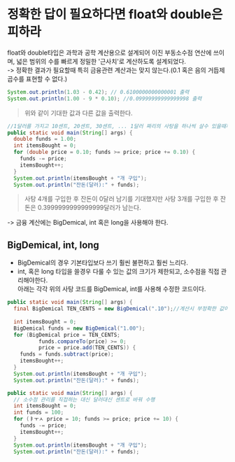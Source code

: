 정확한 답이 필요하다면 float와 double은 피하라
=
float와 double타입은 과학과 공학 계산용으로 설계되어 이진 부동소수점 연산에 쓰이며, 넓은 범위의 수를 빠르게 정밀한 '근사치'로 계산하도록 설계되었다.\
-> 정확한 결과가 필요할때 특히 금융관련 계산과는 맞지 않는다.(0.1 혹은 음의 거듭제곱수를 표현할 수 없다.)
```java
System.out.println(1.03 - 0.42); // 0.6100000000000001 출력
System.out.println(1.00 - 9 * 0.10); //0.09999999999999998 출력
```
> 위와 같이 기대한 값과 다른 값을 출력한다.
```java
//1달러를 가지고 10센트, 20센트, 30센트, ... 1달러 짜리의 사탕을 하나씩 살수 있을때까지 사는 프로그램
public static void main(String[] args) {
  double funds = 1.00;
  int itemsBought = 0;
  for (double price = 0.10; funds >= price; price += 0.10) {
    funds -= price;
    itemsBought++;
  }
  System.out.println(itemsBought + "개 구입");
  System.out.println("잔돈(달러):" + funds);
```
>사탕 4개를 구입한 후 잔돈이 0달러 남기를 기대했지만 사탕 3개를 구입한 후 잔돈은 0.3999999999999999달러가 남는다. 

-> 금융 계산에는 BigDemical, int 혹은 long을 사용해야 한다.
## BigDemical, int, long
- BigDemical의 경우 기본타입보다 쓰기 훨씬 불편하고 훨씬 느리다.
- int, 혹은 long 타입을 쓸경우 다룰 수 있는 값의 크기가 제한되고, 소수점을 직접 관리해야한다.\
아래는 각각 위의 사탕 코드를 BigDemical, int를 사용해 수정한 코드이다.
```java
public static void main(String[] args) {
  final BigDemical TEN_CENTS = new BigDemical(".10");//계산시 부정확한 값이 사용되는걸 막기 위해 문자열을 받는 생성자를 사용
  
  int itemsBought = 0;
  BigDemical funds = new BigDemical("1.00");
  for (BigDemical price = TEN_CENTS; 
          funds.compareTo(price) >= 0;
          price = price.add(TEN_CENTS)) {
    funds = funds.subtract(price);
    itemsBought++;
  }
  System.out.println(itemsBought + "개 구입");
  System.out.println("잔돈(달러):" + funds);
```
```java
public static void main(String[] args) {
  // 소수점 관리를 직접하는 대신 달러대신 센트로 바꿔 수행
  int itemsBought = 0;
  int funds = 100;
  for (ㅑㅜㅅ price = 10; funds >= price; price += 10) {
    funds -= price;
    itemsBought++;
  }
  System.out.println(itemsBought + "개 구입");
  System.out.println("잔돈(달러):" + funds);
```
